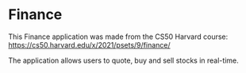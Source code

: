 # Finance

This Finance application was made from the CS50 Harvard course: https://cs50.harvard.edu/x/2021/psets/9/finance/

The application allows users to quote, buy and sell stocks in real-time. 

